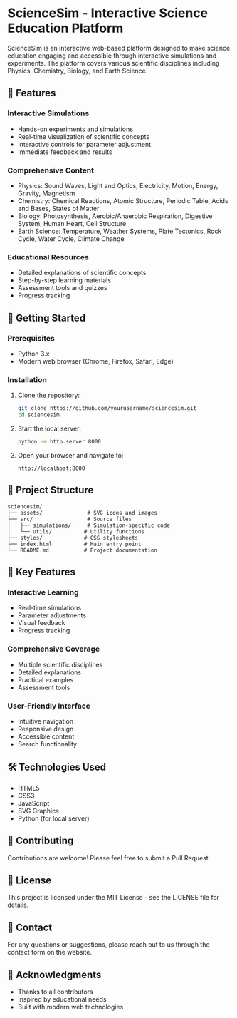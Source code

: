 # ScienceSim - Interactive Science Education Platform

ScienceSim is an interactive web-based platform designed to make science education engaging and accessible through interactive simulations and experiments. The platform covers various scientific disciplines including Physics, Chemistry, Biology, and Earth Science.

## 🌟 Features

### Interactive Simulations
- Hands-on experiments and simulations
- Real-time visualization of scientific concepts
- Interactive controls for parameter adjustment
- Immediate feedback and results

### Comprehensive Content
- Physics: Sound Waves, Light and Optics, Electricity, Motion, Energy, Gravity, Magnetism
- Chemistry: Chemical Reactions, Atomic Structure, Periodic Table, Acids and Bases, States of Matter
- Biology: Photosynthesis, Aerobic/Anaerobic Respiration, Digestive System, Human Heart, Cell Structure
- Earth Science: Temperature, Weather Systems, Plate Tectonics, Rock Cycle, Water Cycle, Climate Change

### Educational Resources
- Detailed explanations of scientific concepts
- Step-by-step learning materials
- Assessment tools and quizzes
- Progress tracking

## 🚀 Getting Started

### Prerequisites
- Python 3.x
- Modern web browser (Chrome, Firefox, Safari, Edge)

### Installation
1. Clone the repository:
   ```bash
   git clone https://github.com/yourusername/sciencesim.git
   cd sciencesim
   ```

2. Start the local server:
   ```bash
   python -m http.server 8000
   ```

3. Open your browser and navigate to:
   ```
   http://localhost:8000
   ```

## 📁 Project Structure
```
sciencesim/
├── assets/              # SVG icons and images
├── src/                 # Source files
│   ├── simulations/     # Simulation-specific code
│   └── utils/          # Utility functions
├── styles/             # CSS stylesheets
├── index.html          # Main entry point
└── README.md           # Project documentation
```

## 🎯 Key Features

### Interactive Learning
- Real-time simulations
- Parameter adjustments
- Visual feedback
- Progress tracking

### Comprehensive Coverage
- Multiple scientific disciplines
- Detailed explanations
- Practical examples
- Assessment tools

### User-Friendly Interface
- Intuitive navigation
- Responsive design
- Accessible content
- Search functionality

## 🛠️ Technologies Used
- HTML5
- CSS3
- JavaScript
- SVG Graphics
- Python (for local server)

## 🤝 Contributing
Contributions are welcome! Please feel free to submit a Pull Request.

## 📝 License
This project is licensed under the MIT License - see the LICENSE file for details.

## 📧 Contact
For any questions or suggestions, please reach out to us through the contact form on the website.

## 🙏 Acknowledgments
- Thanks to all contributors
- Inspired by educational needs
- Built with modern web technologies 